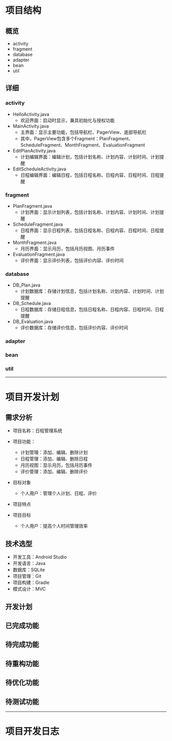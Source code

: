 # 项目结构
## 概览
+ activity
+ fragment
+ database
+ adapter
+ bean
+ util

## 详细
### activity
+ HelloActivity.java
  - 欢迎界面：启动时显示，兼具初始化与授权功能
+ MainActivity.java
  - 主界面：显示主要功能，包括导航栏、PagerView、底部导航栏
  - 其中，PagerView包含多个Fragment：PlanFragment、ScheduleFragment、MonthFragment、EvaluationFragment
+ EditPlanActivity.java
  - 计划编辑界面：编辑计划，包括计划名称、计划内容、计划时间、计划提醒
+ EditScheduleActivity.java
  - 日程编辑界面：编辑日程，包括日程名称、日程内容、日程时间、日程提醒


### fragment
+ PlanFragment.java
  - 计划界面：显示计划列表，包括计划名称、计划内容、计划时间、计划提醒
+ ScheduleFragment.java
  - 日程界面：显示日程列表，包括日程名称、日程内容、日程时间、日程提醒
+ MonthFragment.java
  - 月历界面：显示月历，包括月历视图、月历事件
+ EvaluationFragment.java
  - 评价界面：显示评价列表，包括评价内容、评价时间

### database
+ DB_Plan.java
  - 计划数据库：存储计划信息，包括计划名称、计划内容、计划时间、计划提醒
+ DB_Schedule.java
  - 日程数据库：存储日程信息，包括日程名称、日程内容、日程时间、日程提醒
+ DB_Evaluation.java
  - 评价数据库：存储评价信息，包括评价内容、评价时间

### adapter

### bean

### util

---
# 项目开发计划
## 需求分析
+ 项目名称：日程管理系统
+ 项目功能：
  - 计划管理：添加、编辑、删除计划
  - 日程管理：添加、编辑、删除日程
  - 月历视图：显示月历，包括月历事件
  - 评价管理：添加、编辑、删除评价
+ 目标对象
  - 个人用户：管理个人计划、日程、评价

+ 项目特点
+ 项目目标
  - 个人用户：提高个人时间管理效率

## 技术选型
+ 开发工具：Android Studio
+ 开发语言：Java
+ 数据库：SQLite
+ 项目管理：Git
+ 项目构建：Gradle
+ 模式设计：MVC

## 开发计划

## 已完成功能
## 待完成功能
## 待重构功能
## 待优化功能
## 待测试功能


---
# 项目开发日志
